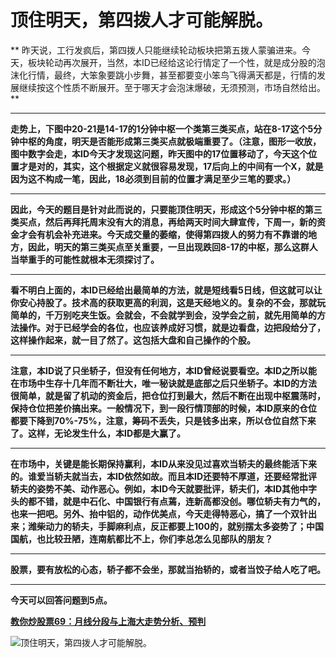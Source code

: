 顶住明天，第四拨人才可能解脱。
====

			

** 昨天说，工行发疯后，第四拨人只能继续轮动板块把第五拨人蒙骗进来。今天，板块轮动再次展开，当然，本ID已经给这论行情定了一个性，就是成分股的泡沫化行情，最终，大笨象要跳小步舞，甚至都要变小笨鸟飞得满天都是，行情的发展继续按这个性质不断展开。至于哪天才会泡沫爆破，无须预测，市场自然给出。**

** **

**走势上，下图中20-21是14-17的1分钟中枢一个类第三类买点，站在8-17这个5分钟中枢的角度，明天是否能形成第三类买点就极端重要了。（注意，图形一收放，图中数字会走，本ID今天才发现这问题，昨天图中的17位置移动了，今天这个位置才是对的，其实，这个根据定义就很容易发现，17后向上的中间有一个X，就是因为这不构成一笔，因此，18必须到目前的位置才满足至少三笔的要求。）**

** **

**因此，今天的题目是针对此而说的，只要能顶住明天，形成这个5分钟中枢的第三类买点，然后再拜托周末没有大的消息，再给两天时间大肆宣传，下周一，新的资金才会有机会补充进来。今天成交量的萎缩，使得第四拨人的努力有不靠谱的地方，因此，明天的第三类买点至关重要，一旦出现跌回8-17的中枢，那么这群人当举重手的可能性就根本无须探讨了。**

** **

**看不明白上面的，本ID已经给出最简单的方法，就是短线看5日线，但这就可以让你安心持股了。技术高的获取更高的利润，这是天经地义的。复杂的不会，那就玩简单的，千万别吃夹生饭。会就会，不会就学到会，没学会之前，就先用简单的方法操作。对于已经学会的各位，也应该养成好习惯，就是边看盘，边把段给分了，这样操作起来，就一目了然了。这包括大盘和自己操作的个股。**

** **

**注意，本ID说了只坐轿子，但没有任何地方，本ID曾经说要看空。本ID之所以能在市场中生存十几年而不断壮大，唯一秘诀就是底部之后只坐轿子。本ID的方法很简单，就是留了机动的资金后，把仓位打到最大，然后不断在出现中枢震荡时，保持仓位把差价搞出来。一般情况下，到一段行情顶部的时候，本ID原来的仓位都要下降到70%-75%，注意，筹码不丢失，只是钱多出来，所以仓位自然下来了。这样，无论发生什么，本ID都是大赢了。**

** **

**在市场中，关键是能长期保持赢利，本ID从来没见过喜欢当轿夫的最终能活下来的。谁爱当轿夫就当去，本ID依然如故。而且本ID还要特不厚道，还要经常批评轿夫的姿势不美、动作恶心。例如，本ID今天就要批评，轿夫们，本ID其他中字头的都不错，就是中石化、中国银行有点蔫，连新高都没创。哪位轿夫有力气的，也来一把吧。另外、抬中铝的，动作优美点，今天走得特恶心，搞了一个双针出来；潍柴动力的轿夫，手脚麻利点，反正都要上100的，就别摆太多姿势了；中国国航，也比较丑陋，连南航都比不上，你们李总怎么见部队的朋友？**

** **

**股票，要有放松的心态，轿子都不会坐，那就当抬轿的，或者当饺子给人吃了吧。**

** **

**今天可以回答问题到5点。**

[**教你炒股票69：月线分段与上海大走势分析、预判**](http://blog.sina.com.cn/s/blog_486e105c01000c5b.html)

![顶住明天，第四拨人才可能解脱。](http://simg.sinajs.cn/blog7style/images/common/sg_trans.gif)
